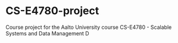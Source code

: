 # CS-E4780-project
Course project for the Aalto University course CS-E4780 - Scalable Systems and Data Management D
